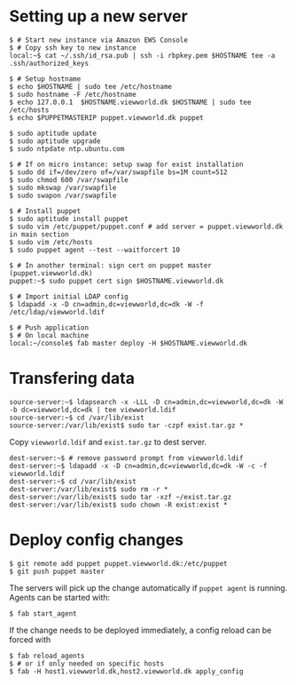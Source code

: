 
# Setting up a new server

```console
$ # Start new instance via Amazon EWS Console
$ # Copy ssh key to new instance
local:~$ cat ~/.ssh/id_rsa.pub | ssh -i rbpkey.pem $HOSTNAME tee -a .ssh/authorized_keys

$ # Setup hostname
$ echo $HOSTNAME | sudo tee /etc/hostname
$ sudo hostname -F /etc/hostname
$ echo 127.0.0.1  $HOSTNAME.viewworld.dk $HOSTNAME | sudo tee /etc/hosts
$ echo $PUPPETMASTERIP puppet.viewworld.dk puppet

$ sudo aptitude update
$ sudo aptitude upgrade
$ sudo ntpdate ntp.ubuntu.com

$ # If on micro instance: setup swap for exist installation
$ sudo dd if=/dev/zero of=/var/swapfile bs=1M count=512
$ sudo chmod 600 /var/swapfile
$ sudo mkswap /var/swapfile
$ sudo swapon /var/swapfile

$ # Install puppet
$ sudo aptitude install puppet
$ sudo vim /etc/puppet/puppet.conf # add server = puppet.viewworld.dk in main section
$ sudo vim /etc/hosts
$ sudo puppet agent --test --waitforcert 10

$ # In another terminal: sign cert on puppet master (puppet.viewworld.dk)
puppet:~$ sudo puppet cert sign $HOSTNAME.viewworld.dk

$ # Import initial LDAP config
$ ldapadd -x -D cn=admin,dc=viewworld,dc=dk -W -f /etc/ldap/viewworld.ldif

$ # Push application
$ # On local machine
local:~/console$ fab master deploy -H $HOSTNAME.viewworld.dk
```

# Transfering data

```console
source-server:~$ ldapsearch -x -LLL -D cn=admin,dc=viewworld,dc=dk -W -b dc=viewworld,dc=dk | tee viewworld.ldif
source-server:~$ cd /var/lib/exist
source-server:/var/lib/exist$ sudo tar -czpf exist.tar.gz *
```

Copy `viewworld.ldif` and `exist.tar.gz` to dest server.

```console
dest-server:~$ # remove password prompt from viewworld.ldif
dest-server:~$ ldapadd -x -D cn=admin,dc=viewworld,dc=dk -W -c -f viewworld.ldif
dest-server:~$ cd /var/lib/exist
dest-server:/var/lib/exist$ sudo rm -r *
dest-server:/var/lib/exist$ sudo tar -xzf ~/exist.tar.gz
dest-server:/var/lib/exist$ sudo chown -R exist:exist *
```

# Deploy config changes

```console
$ git remote add puppet puppet.viewworld.dk:/etc/puppet
$ git push puppet master
```

The servers will pick up the change automatically if `puppet agent` is
running. Agents can be started with:

```console
$ fab start_agent
```

If the change needs to be deployed immediately, a config reload can be forced with
```console
$ fab reload_agents
$ # or if only needed on specific hosts
$ fab -H host1.viewworld.dk,host2.viewworld.dk apply_config
```
